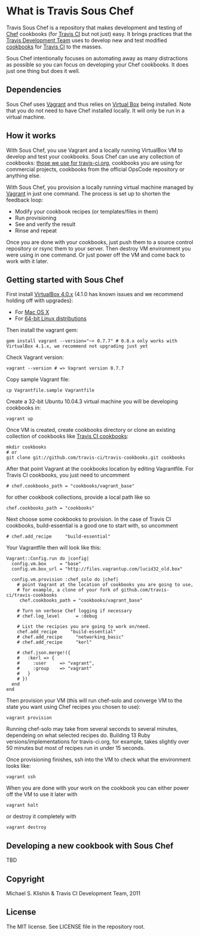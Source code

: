 # What is Travis Sous Chef

Travis Sous Chef is a repository that makes development and testing of [Chef](http://www.opscode.com/chef/) cookbooks (for [Travis CI](http://travis-ci.org) but
not just) easy. It brings practices that the [Travis Development Team](https://github.com/travis-ci) uses to develop
new and test modified [cookbooks](https://github.com/travis-ci/travis-cookbooks/tree/master/vagrant_base) for
[Travis CI](http://travis-ci.org) to the masses.

Sous Chef intentionally focuses on automating away as many distractions as possible so you can focus on developing your Chef cookbooks. It does just one thing but does it well.


## Dependencies

Sous Chef uses [Vagrant](http://vagrantup.com) and thus relies on [Virtual Box](http://virtualbox.org) being installed. Note that you do not
need to have Chef installed locally. It will only be run in a virtual machine.


## How it works

With Sous Chef, you use Vagrant and a locally running VirtualBox VM to develop and test your cookbooks. Sous Chef can use any collection of
cookbooks: [those we use for travis-ci.org](https://github.com/travis-ci/travis-cookbooks/tree/master/vagrant_base), cookbooks you are using for
commercial projects, cookbooks from the official OpsCode repository or anything else.

With Sous Chef, you provision a locally running virtual machine managed by [Vagrant](http://vagrantup.com) in just one command. The process is
set up to shorten the feedback loop:

 * Modify your cookbook recipes (or templates/files in them)
 * Run provisioning
 * See and verify the result
 * Rinse and repeat

Once you are done with your cookbooks, just push them to a source control repository or rsync them to your server. Then destroy VM environment
you were using in one command. Or just power off the VM and come back to work with it later.


## Getting started with Sous Chef

First install [VirtualBox 4.0.x](http://download.virtualbox.org/virtualbox/4.0.12) (4.1.0 has known issues and we recommend holding off with upgrades):

* For [Mac OS X](http://download.virtualbox.org/virtualbox/4.0.12/VirtualBox-4.0.12-72916-OSX.dmg)
* For [64-bit Linux distributions](http://download.virtualbox.org/virtualbox/4.0.12/)

Then install the vagrant gem:

    gem install vagrant --version="~> 0.7.7" # 0.8.x only works with VirtualBox 4.1.x, we recommend not upgrading just yet

Check Vagrant version:

    vagrant --version # => Vagrant version 0.7.7

Copy sample Vagrant file:

    cp Vagrantfile.sample Vagrantfile

Create a 32-bit Ubuntu 10.04.3 virtual machine you will be developing cookbooks in:

    vagrant up 

Once VM is created, create cookbooks directory or clone an existing collection of cookbooks like [Travis CI cookbooks](https://github.com/travis-ci/travis-cookbooks):

    mkdir cookbooks
    # or
    git clone git://github.com/travis-ci/travis-cookbooks.git cookbooks

After that point Vagrant at the cookbooks location by editing Vagrantfile. For Travis CI cookbooks, you just need to uncomment

    # chef.cookbooks_path = "cookbooks/vagrant_base"

for other cookbook collections, provide a local path like so

    chef.cookbooks_path = "cookbooks"

Next choose some cookbooks to provision. In the case of Travis CI cookbooks, build-essential is a good one to start with, so uncomment

    # chef.add_recipe     "build-essential" 

Your Vagrantfile then will look like this:

    Vagrant::Config.run do |config|
      config.vm.box     = "base"
      config.vm.box_url = "http://files.vagrantup.com/lucid32_old.box"
    
      config.vm.provision :chef_solo do |chef|
        # point Vagrant at the location of cookbooks you are going to use,
        # for example, a clone of your fork of github.com/travis-ci/travis-cookbooks
         chef.cookbooks_path = "cookbooks/vagrant_base"
    
        # Turn on verbose Chef logging if necessary
        # chef.log_level      = :debug
    
        # List the recipies you are going to work on/need.
        chef.add_recipe     "build-essential"    
        # chef.add_recipe     "networking_basic"    
        # chef.add_recipe     "kerl"
    
        # chef.json.merge!({
        #   :kerl => {
        #     :user     => "vagrant",
        #     :group    => "vagrant"
        #   }
        # })
      end
    end

Then provision your VM (this will run chef-solo and converge VM to the state you want using Chef recipes you chosen to use):

    vagrant provision


Running chef-solo may take from several seconds to several minutes, dependeing on what selected recipes do. Building 13 Ruby versions/implementations
for travis-ci.org, for example, takes slightly over 50 minutes but most of recipes run in under 15 seconds.

Once provisioning finishes, ssh into the VM to check what the environment looks like:

    vagrant ssh

When you are done with your work on the cookbook you can either power off the VM to use it later with

    vagrant halt

or destroy it completely with

    vagrant destroy


## Developing a new cookbook with Sous Chef

TBD


## Copyright

Michael S. Klishin & Travis CI Development Team, 2011


## License

The MIT license. See LICENSE file in the repository root.
